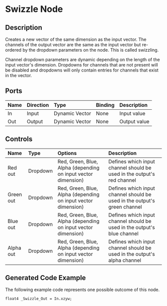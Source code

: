 # Swizzle Node

## Description

Creates a new vector of the same dimension as the input vector. The channels of the output vector are the same as the input vector but re-ordered by the dropdown parameters on the node. This is called swizzling.

Channel dropdown parameters are dynamic depending on the length of the input vector's dimension. Dropdowns for channels that are not present will be disabled and dropdowns will only contain entries for channels that exist in the vector.

## Ports

| Name        | Direction           | Type  | Binding | Description |
|:------------ |:-------------|:-----|:---|:---|
| In      | Input | Dynamic Vector | None | Input value |
| Out | Output      |    Dynamic Vector | None | Output value |

## Controls

| Name        | Type           | Options  | Description |
|:------------ |:-------------|:-----|:---|
| Red out      | Dropdown | Red, Green, Blue, Alpha (depending on input vector dimension) | Defines which input channel should be used in the output's red channel |
| Green out      | Dropdown | Red, Green, Blue, Alpha (depending on input vector dimension) | Defines which input channel should be used in the output's green channel |
| Blue out      | Dropdown | Red, Green, Blue, Alpha (depending on input vector dimension) | Defines which input channel should be used in the output's blue channel |
| Alpha out      | Dropdown | Red, Green, Blue, Alpha (depending on input vector dimension) | Defines which input channel should be used in the output's alpha channel |

## Generated Code Example

The following example code represents one possible outcome of this node.

```
float4 _Swizzle_Out = In.xzyw;
```